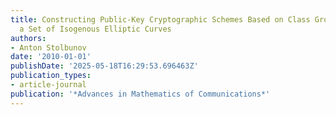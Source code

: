```yaml
---
title: Constructing Public-Key Cryptographic Schemes Based on Class Group Action on
  a Set of Isogenous Elliptic Curves
authors:
- Anton Stolbunov
date: '2010-01-01'
publishDate: '2025-05-18T16:29:53.696463Z'
publication_types:
- article-journal
publication: '*Advances in Mathematics of Communications*'
---
```

